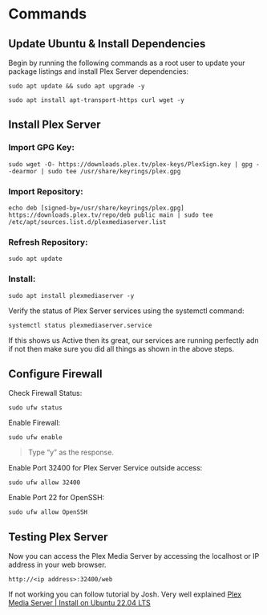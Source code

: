 # Commands

## Update Ubuntu & Install Dependencies

Begin by running the following commands as a root user to update your package listings and install Plex Server dependencies:

```sudo apt update && sudo apt upgrade -y```

```sudo apt install apt-transport-https curl wget -y```

## Install Plex Server

### Import GPG Key:

```sudo wget -O- https://downloads.plex.tv/plex-keys/PlexSign.key | gpg --dearmor | sudo tee /usr/share/keyrings/plex.gpg```

### Import Repository:

```echo deb [signed-by=/usr/share/keyrings/plex.gpg] https://downloads.plex.tv/repo/deb public main | sudo tee /etc/apt/sources.list.d/plexmediaserver.list```

### Refresh Repository:

```sudo apt update```

### Install:

```sudo apt install plexmediaserver -y```

Verify the status of Plex Server services using the systemctl command:

```systemctl status plexmediaserver.service```

If this shows us Active then its great, our services are running perfectly adn if not then make sure you did all things as shown in the above steps.

## Configure Firewall

Check Firewall Status:

```sudo ufw status```

Enable Firewall:

```sudo ufw enable```

> Type “y” as the response.

Enable Port 32400 for Plex Server Service outside access:

```sudo ufw allow 32400```

Enable Port 22 for OpenSSH:

```sudo ufw allow OpenSSH```

## Testing Plex Server

Now you can access the Plex Media Server by accessing the localhost or IP address in your web browser.

```http://<ip address>:32400/web```

If not working you can follow tutorial by Josh. Very well explained
[Plex Media Server | Install on Ubuntu 22.04 LTS](https://www.youtube.com/watch?v=QEP5Tq78cHw)
